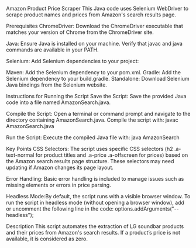 Amazon Product Price Scraper
This Java code uses Selenium WebDriver to scrape product names and prices from Amazon's search results page.

Prerequisites
ChromeDriver: Download the ChromeDriver executable that matches your version of Chrome from the ChromeDriver site.

Java: Ensure Java is installed on your machine. Verify that javac and java commands are available in your PATH.

Selenium: Add Selenium dependencies to your project:

Maven: Add the Selenium dependency to your pom.xml.
Gradle: Add the Selenium dependency to your build.gradle.
Standalone: Download Selenium Java bindings from the Selenium website.

Instructions for Running the Script
Save the Script: Save the provided Java code into a file named AmazonSearch.java.

Compile the Script: Open a terminal or command prompt and navigate to the directory containing AmazonSearch.java. Compile the script with:
javac AmazonSearch.java

Run the Script: Execute the compiled Java file with:
java AmazonSearch

Key Points
CSS Selectors: The script uses specific CSS selectors (h2 .a-text-normal for product titles and .a-price .a-offscreen for prices) based on the Amazon search results page structure. These selectors may need updating if Amazon changes its page layout.

Error Handling: Basic error handling is included to manage issues such as missing elements or errors in price parsing.

Headless Mode:By default, the script runs with a visible browser window. To run the script in headless mode (without opening a browser window), add or uncomment the following line in the code:
options.addArguments("--headless");

Description
This script automates the extraction of LG soundbar products and their prices from Amazon's search results. If a product’s price is not available, it is considered as zero.
